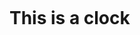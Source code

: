 ![<img src="https://hadrianlau.com/wp-content/uploads/2023/09/image_2023-09-22_102841493.png" alt="clock_img" width=50>](https://launeedsa.github.io/clock/)
# This is a clock
